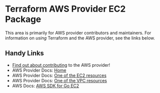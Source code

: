 # Terraform AWS Provider EC2 Package
<!-- markdownlint-disable MD026 -->
This area is primarily for AWS provider contributors and maintainers. For information on _using_ Terraform and the AWS provider, see the links below.


## Handy Links
* [Find out about contributing](../../../docs/contributing) to the AWS provider!
* AWS Provider Docs: [Home](https://registry.terraform.io/providers/hashicorp/aws/latest/docs)
* AWS Provider Docs: [One of the EC2 resources](https://registry.terraform.io/providers/hashicorp/aws/latest/docs/resources/instance)
* AWS Provider Docs: [One of the VPC resources](https://registry.terraform.io/providers/hashicorp/aws/latest/docs/resources/customer_gateway)
* AWS Docs: [AWS SDK for Go EC2](https://docs.aws.amazon.com/sdk-for-go/api/service/ec2/)

